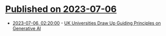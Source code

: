 # [Published on 2023-07-06](index.md)

* [2023-07-06, 02:20:00](https://news.slashdot.org/story/23/07/05/2325205/uk-universities-draw-up-guiding-principles-on-generative-ai?utm_source=rss1.0mainlinkanon&utm_medium=feed) - [UK Universities Draw Up Guiding Principles on Generative AI](https://news.slashdot.org/story/23/07/05/2325205/uk-universities-draw-up-guiding-principles-on-generative-ai?utm_source=rss1.0mainlinkanon&utm_medium=feed)
